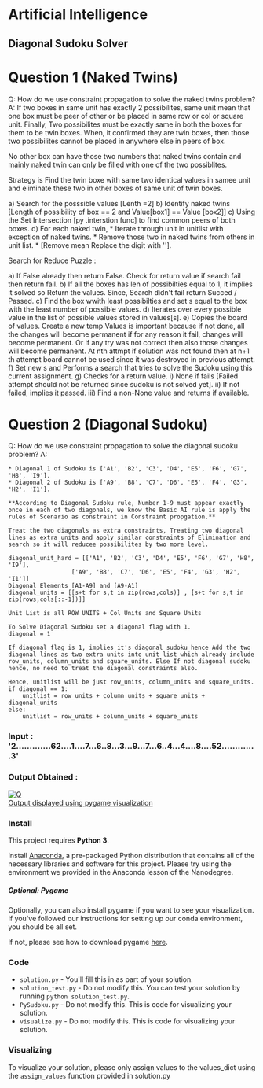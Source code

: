 # Artificial Intelligence
## Diagonal Sudoku Solver

# Question 1 (Naked Twins)
Q: How do we use constraint propagation to solve the naked twins problem?
A: If two boxes in same unit has exactly 2 possibilites, same unit mean that one box must be peer of other or be placed in same row or col or square unit. Finally, Two possibilites must be exactly same in both the boxes for them to be twin boxes. When, it confirmed they are twin boxes, then those two possibilites cannot be placed in anywhere else in peers of box.

No other box can have those two numbers that naked twins contain and mainly naked twin can only be filled with one of the two possiblites.

Strategy is Find the twin boxe with same two identical values in samee unit and eliminate these two in other boxes of same unit of twin boxes.

a) Search for the posssible values [Lenth =2]
b) Identify naked twins [Length of possibility of box == 2 and Value[box1] == Value [box2]]
c) Using the Set Intersection [py .interstion func] to find common peers of both boxes.
d) For each naked twin,
    * Iterate through unit in unitlist with exception of naked twins.
    * Remove those two in naked twins from others in unit list.
    * [Remove mean Replace the digit with ''].

Search for Reduce Puzzle :

 a) If False already then return False. Check for return value if search fail then return fail.
 b) If all the boxes has len of possibilties equal to 1, it implies it solved so Return the values.
		Since, Search didn't fail return Succed / Passed.
 c) Find the box wwith least possibilties and set s equal to the box with the least number of possible values.
 d) Iterates over every possible value in the list of possible values stored in values[s].
 e) Copies the board of values. Create a new temp Values is important because if not done, all the changes will become permanent if for any  reason it fail, changes will become permanent.
 Or if any try was not correct then also those changes will become permanent. At nth attmpt if solution was not found then at n+1 th attempt board cannot be used since it was destroyed in previous attempt.
 f) Set new s and Performs a search that tries to solve the Sudoku using this current assignment.
 g) Checks for a return value.
    i) None if fails [Failed attempt should not be returned since sudoku is not solved yet].
    ii) If not failed, implies it passed.
    iii) Find a non-None value and returns if available.

# Question 2 (Diagonal Sudoku)
Q: How do we use constraint propagation to solve the diagonal sudoku problem?
A:

	* Diagonal 1 of Sudoku is ['A1', 'B2', 'C3', 'D4', 'E5', 'F6', 'G7', 'H8', 'I9'].
	* Diagonal 2 of Sudoku is ['A9', 'B8', 'C7', 'D6', 'E5', 'F4', 'G3', 'H2', 'I1'].

    **According to Diagonal Sudoku rule, Number 1-9 must appear exactly once in each of two diagonals, we know the Basic AI rule is apply the rules of Scenario as constraint in Constraint propgation.**

	Treat the two diagonals as extra constraints, Treating two diagonal lines as extra units and apply similar constraints of Elimination and search so it will reducee possibilites by two more level.

	diagonal_unit_hard = [['A1', 'B2', 'C3', 'D4', 'E5', 'F6', 'G7', 'H8', 'I9'],
                      ['A9', 'B8', 'C7', 'D6', 'E5', 'F4', 'G3', 'H2', 'I1']]
	Diagonal Elements [A1-A9] and [A9-A1]
	diagonal_units = [[s+t for s,t in zip(rows,cols)] , [s+t for s,t in zip(rows,cols[::-1])]]

    Unit List is all ROW UNITS + Col Units and Square Units

    To Solve Diagonal Sudoku set a diagonal flag with 1.
    diagonal = 1

    If diagonal flag is 1, implies it's diagonal sudoku hence Add the two diagonal lines as two extra units into unit list which already include row_units, column_units and square_units. Else If not diagonal sudoku hence, no need to treat the diagonal constraints also.

    Hence, unitlist will be just row_units, column_units and square_units.
	if diagonal == 1:
    	unitlist = row_units + column_units + square_units + diagonal_units
	else:
    	unitlist = row_units + column_units + square_units

### Input : '2.............62....1....7...6..8...3...9...7...6..4...4....8....52.............3'

### Output Obtained :
<a href="https://ibb.co/ehC68F"><img src="https://preview.ibb.co/j6GYoF/Q.png" alt="Q" border="0"></a><br /><a target='_blank' href='http://www.pygame.org/download.shtml'>Output displayed using pygame visualization</a><br />

### Install

This project requires **Python 3**.

Install [Anaconda](https://www.continuum.io/downloads), a pre-packaged Python distribution that contains all of the necessary libraries and software for this project.
Please try using the environment we provided in the Anaconda lesson of the Nanodegree.

##### Optional: Pygame

Optionally, you can also install pygame if you want to see your visualization. If you've followed our instructions for setting up our conda environment, you should be all set.

If not, please see how to download pygame [here](http://www.pygame.org/download.shtml).

### Code

* `solution.py` - You'll fill this in as part of your solution.
* `solution_test.py` - Do not modify this. You can test your solution by running `python solution_test.py`.
* `PySudoku.py` - Do not modify this. This is code for visualizing your solution.
* `visualize.py` - Do not modify this. This is code for visualizing your solution.

### Visualizing

To visualize your solution, please only assign values to the values_dict using the ```assign_values``` function provided in solution.py
